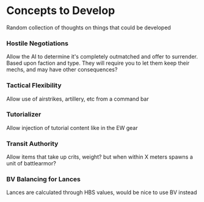 # Concepts to Develop

Random collection of thoughts on things that could be developed

### Hostile Negotiations 

Allow the AI to determine it's completely outmatched and offer to surrender. Based upon faction and type. They will require you to let them keep their mechs, and may have other consequences?

### Tactical Flexibility

Allow use of airstrikes, artillery, etc from a command bar

### Tutorializer

Allow injection of tutorial content like in the EW gear

### Transit Authority

Allow items that take up crits, weight? but when within X meters spawns a unit of battlearmor?

### BV Balancing for Lances

Lances are calculated through HBS values, would be nice to use BV instead
